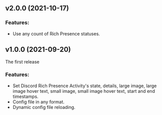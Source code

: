## v2.0.0 (2021-10-17)
### Features:
* Use any count of Rich Presence statuses.

## v1.0.0 (2021-09-20)
The first release
### Features:
* Set Discord Rich Presence Activity's state, details, large image, large image hover text, small image, small image hover text, start and end timestamps.
* Config file in any format.
* Dynamic config file reloading.